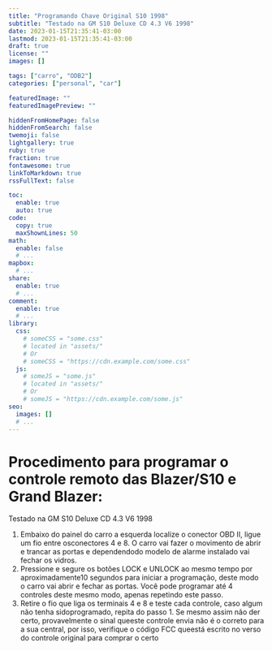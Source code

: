 ```yaml
---
title: "Programando Chave Original S10 1998"
subtitle: "Testado na GM S10 Deluxe CD 4.3 V6 1998"
date: 2023-01-15T21:35:41-03:00
lastmod: 2023-01-15T21:35:41-03:00
draft: true
license: ""
images: []

tags: ["carro", "ODB2"]
categories: ["personal", "car"]

featuredImage: ""
featuredImagePreview: ""

hiddenFromHomePage: false
hiddenFromSearch: false
twemoji: false
lightgallery: true
ruby: true
fraction: true
fontawesome: true
linkToMarkdown: true
rssFullText: false

toc:
  enable: true
  auto: true
code:
  copy: true
  maxShownLines: 50
math:
  enable: false
  # ...
mapbox:
  # ...
share:
  enable: true
  # ...
comment:
  enable: true
  # ...
library:
  css:
    # someCSS = "some.css"
    # located in "assets/"
    # Or
    # someCSS = "https://cdn.example.com/some.css"
  js:
    # someJS = "some.js"
    # located in "assets/"
    # Or
    # someJS = "https://cdn.example.com/some.js"
seo:
  images: []
  # ...
---
```

# Procedimento para programar o controle remoto das Blazer/S10 e Grand Blazer:
Testado na GM S10 Deluxe CD 4.3 V6 1998

1. Embaixo do painel do carro a esquerda localize o conector OBD II, ligue um fio entre osconectores 4 e 8. 
O carro vai fazer o movimento de abrir e trancar as portas e dependendodo modelo de alarme instalado vai fechar os vidros.
2. Pressione e segure os botões LOCK e UNLOCK ao mesmo tempo por aproximadamente10 segundos para iniciar a programação, deste modo o carro vai abrir e fechar as portas.
Você pode programar até 4 controles deste mesmo modo, apenas repetindo este passo.
3. Retire o fio que liga os terminais 4 e 8 e teste cada controle, caso algum não tenha sidoprogramado, repita do passo 1. 
Se mesmo assim não der certo, provavelmente o sinal queeste controle envia não é o correto para a sua central, por isso, verifique o código FCC queestá escrito no verso do controle original para comprar o certo
<!--more-->

